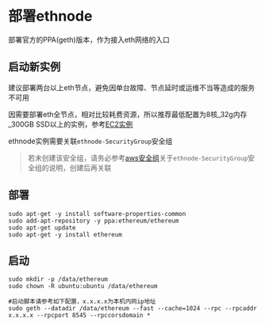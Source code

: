 # 部署ethnode
部署官方的PPA(geth)版本，作为接入eth网络的入口

## 启动新实例
建议部署两台以上eth节点，避免因单台故障、节点延时或运维不当等造成的服务不可用

因需要部署eth全节点，相对比较耗费资源，所以推荐最低配置为8核_32g内存_300GB SSD以上的实例，参考[EC2实例](new_ec2_cn.md)


ethnode实例需要关联`ethnode-SecurityGroup`安全组
> 若未创建该安全组，请务必参考[aws安全组](security_group_cn.md)关于`ethnode-SecurityGroup`安全组的说明，创建后再关联

## 部署
```
sudo apt-get -y install software-properties-common
sudo add-apt-repository -y ppa:ethereum/ethereum
sudo apt-get update
sudo apt-get -y install ethereum
```
## 启动
```
sudo mkdir -p /data/ethereum
sudo chown -R ubuntu:ubuntu /data/ethereum

#启动脚本请参考如下配置，x.x.x.x为本机内网ip地址
sudo geth --datadir /data/ethereum --fast --cache=1024 --rpc --rpcaddr x.x.x.x --rpcport 8545 --rpccorsdomain *
```
